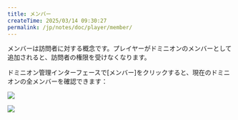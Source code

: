```yaml
---
title: メンバー
createTime: 2025/03/14 09:30:27
permalink: /jp/notes/doc/player/member/
---
```


メンバーは訪問者に対する概念です。プレイヤーがドミニオンのメンバーとして追加されると、訪問者の権限を受けなくなります。

ドミニオン管理インターフェースで[メンバー]をクリックすると、現在のドミニオンの全メンバーを確認できます：

![](/player/member/1.png)

![](/player/member/2.png)